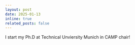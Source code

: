 ```yaml
---
layout: post
date: 2025-01-13 
inline: true
related_posts: false
---
```


I start my Ph.D at Technical Unviersity Munich in CAMP chair!
